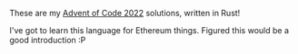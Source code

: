 These are my [Advent of Code 2022](https://adventofcode.com/2022) solutions, written in Rust!

I've got to learn this language for Ethereum things.  Figured this would be a good introduction    :P
